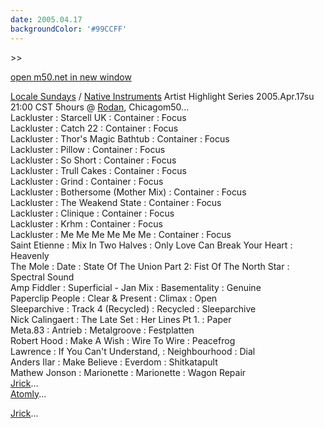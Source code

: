 ```yaml
---
date: 2005.04.17
backgroundColor: '#99CCFF'
---
```


\>>

[open m50.net in new window  
](http://m50.net/)

[Locale Sundays](http://www.localeevents.com/) / [Native Instruments](http://www.native-instruments.com/) Artist Highlight Series 2005.Apr.17su 21:00 CST 5hours @ [Rodan](http://www.rodan.ws/), Chicagom50...  
Lackluster : Starcell UK : Container : Focus  
Lackluster : Catch 22 : Container : Focus  
Lackluster : Thor's Magic Bathtub : Container : Focus  
Lackluster : Pillow : Container : Focus  
Lackluster : So Short : Container : Focus  
Lackluster : Trull Cakes : Container : Focus  
Lackluster : Grind : Container : Focus  
Lackluster : Bothersome (Mother Mix) : Container : Focus  
Lackluster : The Weakend State : Container : Focus  
Lackluster : Clinique : Container : Focus  
Lackluster : Krhm : Container : Focus  
Lackluster : Me Me Me Me Me Me : Container : Focus  
Saint Etienne : Mix In Two Halves : Only Love Can Break Your Heart : Heavenly  
The Mole : Date : State Of The Union Part 2: Fist Of The North Star : Spectral Sound  
Amp Fiddler : Superficial - Jan Mix : Basementality : Genuine  
Paperclip People : Clear & Present : Climax : Open  
Sleeparchive : Track 4 (Recycled) : Recycled : Sleeparchive  
Nick Calingaert : The Late Set : Her Lines Pt 1. : Paper  
Meta.83 : Antrieb : Metalgroove : Festplatten  
Robert Hood : Make A Wish : Wire To Wire : Peacefrog  
Lawrence : If You Can't Understand, : Neighbourhood : Dial  
Anders Ilar : Make Believe : Everdom : Shitkatapult  
Mathew Jonson : Marionette : Marionette : Wagon Repair  
[Jrick](http://www.jrick.com/)...  
[Atomly](http://www.atomly.com/)...  


[Jrick](http://www.jrick.com/)...